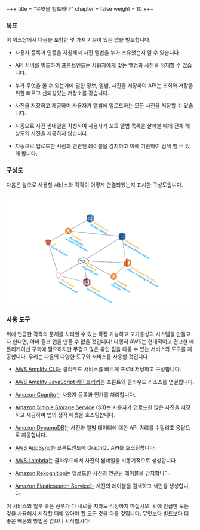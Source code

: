 +++
title = "무엇을 빌드하나"
chapter = false
weight = 10
+++

### 목표
이 워크샵에서 다음을 포함한 몇 가지 기능이 있는 앱을 빌드합니다.

* 사용자 등록과 인증을 지원해서 사진 앨법을 누가 소유했는지 알 수 있습니다.

* API 서버를 빌드하여 프론트엔드는 사용자에게 맞는 앨범과 사진을 적재할 수 있습니다.

* 누가 무엇을 볼 수 있는가에 권한 정보, 앨범, 사진을 저장하여 API는 조회와 저장을 위한 빠르고 신뢰성있는 저장소를 갖습니다.

* 사진을 저장하고 제공하며 사용자가 앨범에 업로드하는 모든 사진을 저장할 수 있습니다.

* 자동으로 사진 썸네일을 작성하여 사용자가 포토 앨범 목록을 살펴볼 때에 전체 해상도의 사진을 제공하지 않습니다.

* 자동으로 업로드한 사진과 연관된 레이블을 감지하고 이에 기반하여 검색 할 수 있게 합니다.

### 구성도

다음은 앞으로 사용할 서비스와 각각이 어떻게 연결되었는지 표시한 구성도입니다.

![Serverless Photo Albums Architecture](/images/architecture.png)

### 사용 도구

위에 언급한 각각의 문제를 처리할 수 있는 확장 가능하고 고가용성의 시스템을 만들고자 한다면, 아마 결코 앱을 만들 수 없을 것입니다! 다행히 AWS는 현대적이고 견고한 애플리케이션 구축에 필요하지만 무겁고 많은 묶인 짐을 다룰 수 있는 서비스와 도구를 제공합니다. 우리는 다음의 다양한 도구와 서비스를 사용할 것입니다.

* [AWS Amplify CLI](https://github.com/aws-amplify/amplify-cli)는 클라우드 서비스를 빠르게 프로비저닝하고 구성합니다.

* [AWS Amplify JavaScript 라이브러리](https://aws-amplify.github.io/)는 프론트와 클라우드 리소스를 연결합니다.

* [Amazon Cognito](https://aws.amazon.com/cognito/)는 사용자 등록과 인가를 처리합니다.

* [Amazon Simple Storage Service](https://aws.amazon.com/s3/) (S3)는 사용자가 업로드한 많은 사진을 저장하고 제공하며 앱의 정적 에셋을 호스팅합니다.

* [Amazon DynamoDB](https://aws.amazon.com/dynamodb/)는 사진과 앨범 데이터에 대한 API 쿼리를 수밀리초 응답으로 제공합니다.

* [AWS AppSync](https://aws.amazon.com/appsync/)는 프론트엔드에 GraphQL API를 호스팅합니다.

* [AWS Lambda](https://aws.amazon.com/lambda/)는 클라우드에서 사진의 썸네일을 비동기적으로 생성합니다.

* [Amazon Rekognition](https://aws.amazon.com/rekognition/)는 업로드한 사진의 연관된 레이블을 감지합니다.

* [Amazon Elasticsearch Service](https://aws.amazon.com/elasticsearch-service/)는 사진의 레이블을 검색하고 색인을 생성합니다.

이 서비스의 일부 혹은 전부가 다 새로울 지라도 걱정하지 마십시오. 위에 언급한 모든 것을 사용해서 시작할 때에 알아야 할 모든 것을 다룰 것입니다. 무엇보다 빌드보다 더 좋은 배움의 방법은 없으니 시작합시다!